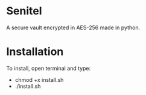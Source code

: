 # Senitel
A secure vault encrypted in AES-256 made in python.

# Installation
To install, open terminal and type:
* chmod +x install.sh
* ./install.sh
